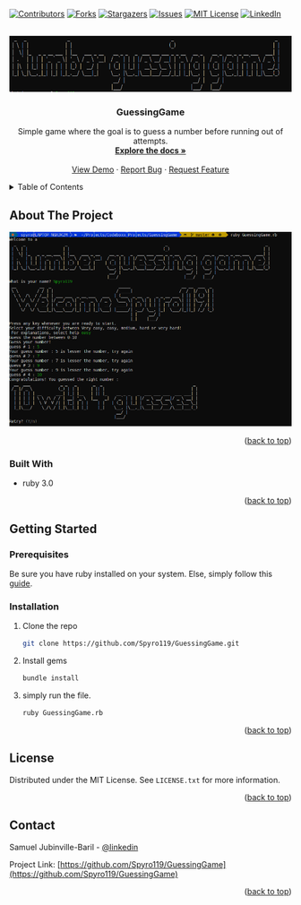 <!-- Improved compatibility of back to top link: See: https://github.com/othneildrew/Best-README-Template/pull/73 -->
<a name="readme-top"></a>
<!--
*** Thanks for checking out the Best-README-Template. If you have a suggestion
*** that would make this better, please fork the repo and create a pull request
*** or simply open an issue with the tag "enhancement".
*** Don't forget to give the project a star!
*** Thanks again! Now go create something AMAZING! :D
-->



<!-- PROJECT SHIELDS -->
<!--
*** I'm using markdown "reference style" links for readability.
*** Reference links are enclosed in brackets [ ] instead of parentheses ( ).
*** See the bottom of this document for the declaration of the reference variables
*** for contributors-url, forks-url, etc. This is an optional, concise syntax you may use.
*** https://www.markdownguide.org/basic-syntax/#reference-style-links
-->
[![Contributors][contributors-shield]][contributors-url]
[![Forks][forks-shield]][forks-url]
[![Stargazers][stars-shield]][stars-url]
[![Issues][issues-shield]][issues-url]
[![MIT License][license-shield]][license-url]
[![LinkedIn][linkedin-shield]][linkedin-url]



<!-- PROJECT LOGO -->
<br />
<div align="center">
  <a href="https://github.com/Spyro119/GuessingGame">
    <img src="docs/logo.png" alt="Logo" height="100">
  </a>

<h3 align="center">GuessingGame</h3>

  <p align="center">
    Simple game where the goal is to guess a number before running out of attempts.
    <br />
    <a href="https://github.com/Spyro119/GuessingGame"><strong>Explore the docs »</strong></a>
    <br />
    <br />
    <a href="https://github.com/Spyro119/GuessingGame">View Demo</a>
    ·
    <a href="https://github.com/Spyro119/GuessingGame/issues">Report Bug</a>
    ·
    <a href="https://github.com/Spyro119/GuessingGame/issues">Request Feature</a>
  </p>
</div>



<!-- TABLE OF CONTENTS -->
<details>
  <summary>Table of Contents</summary>
  <ol>
    <li>
      <a href="#about-the-project">About The Project</a>
      <ul>
        <li><a href="#built-with">Built With</a></li>
      </ul>
    </li>
    <li>
      <a href="#getting-started">Getting Started</a>
      <ul>
        <li><a href="#prerequisites">Prerequisites</a></li>
        <li><a href="#installation">Installation</a></li>
      </ul>
    </li>
    <li><a href="#license">License</a></li>
    <li><a href="#contact">Contact</a></li>
  </ol>
</details>



<!-- ABOUT THE PROJECT -->
## About The Project

[![Product Name Screen Shot][product-screenshot]](/docs/Guessing_game-screenshot.png)

<p align="right">(<a href="#readme-top">back to top</a>)</p>

### Built With

* ruby 3.0

<p align="right">(<a href="#readme-top">back to top</a>)</p>



<!-- GETTING STARTED -->
## Getting Started

### Prerequisites

Be sure you have ruby installed on your system. 
Else, simply follow this [guide](https://rvm.io/rvm/install).

### Installation

1. Clone the repo
   ```sh
   git clone https://github.com/Spyro119/GuessingGame.git
   ```
3. Install gems
   ```sh
   bundle install
   ```
4. simply run the file.
   ```sh
   ruby GuessingGame.rb
   ```

<p align="right">(<a href="#readme-top">back to top</a>)</p>



<!-- LICENSE -->
## License

Distributed under the MIT License. See `LICENSE.txt` for more information.

<p align="right">(<a href="#readme-top">back to top</a>)</p>



<!-- CONTACT -->
## Contact

Samuel Jubinville-Baril - [@linkedin](https://www.linkedin.com/in/samuel-jubinville-baril-bbb5601a4/) <!-- - email@email_client.com -->

Project Link: [https://github.com/Spyro119/GuessingGame](https://github.com/Spyro119/GuessingGame)

<p align="right">(<a href="#readme-top">back to top</a>)</p>


<!-- MARKDOWN LINKS & IMAGES -->
<!-- https://www.markdownguide.org/basic-syntax/#reference-style-links -->
[contributors-shield]: https://img.shields.io/github/contributors/Spyro119/GuessingGame.svg?style=for-the-badge
[contributors-url]: https://github.com/Spyro119/GuessingGame/graphs/contributors
[forks-shield]: https://img.shields.io/github/forks/Spyro119/GuessingGame.svg?style=for-the-badge
[forks-url]: https://github.com/Spyro119/GuessingGame/network/members
[stars-shield]: https://img.shields.io/github/stars/Spyro119/GuessingGame.svg?style=for-the-badge
[stars-url]: https://github.com/Spyro119/GuessingGame/stargazers
[issues-shield]: https://img.shields.io/github/issues/Spyro119/GuessingGame.svg?style=for-the-badge
[issues-url]: https://github.com/Spyro119/GuessingGame/issues
[license-shield]: https://img.shields.io/github/license/Spyro119/GuessingGame.svg?style=for-the-badge
[license-url]: https://github.com/Spyro119/GuessingGame/blob/master/LICENSE.txt
[linkedin-shield]: https://img.shields.io/badge/-LinkedIn-black.svg?style=for-the-badge&logo=linkedin&colorB=555
[linkedin-url]: https://www.linkedin.com/in/samuel-jubinville-baril-bbb5601a4/
[product-screenshot]: docs/Guessing_game-screenshot.png